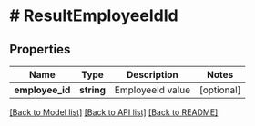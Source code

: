# # ResultEmployeeIdId

## Properties

Name | Type | Description | Notes
------------ | ------------- | ------------- | -------------
**employee_id** | **string** | EmployeeId value | [optional]

[[Back to Model list]](../../README.md#models) [[Back to API list]](../../README.md#endpoints) [[Back to README]](../../README.md)

